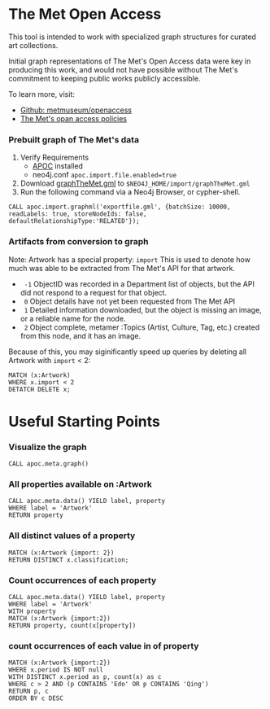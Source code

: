 # The Met Open Access

This tool is intended to work with specialized graph structures for curated art collections.  

Initial graph representations of The Met's Open Access data were key in producing this work,
and would not have possible without The Met's commitment to keeping public works publicly accessible.

To learn more, visit: 
* [Github: metmuseum/openaccess](https://github.com/metmuseum/openaccess)
* [The Met's opan access policies](https://www.metmuseum.org/about-the-met/policies-and-documents/image-resources)

### Prebuilt graph of The Met's data

1. Verify Requirements
    * [APOC](https://github.com/neo4j-contrib/neo4j-apoc-procedures) installed
    * neo4j.conf `apoc.import.file.enabled=true`
2. Download [graphTheMet.gml](../data/graphTheMet.gml) to `$NEO4J_HOME/import/graphTheMet.gml`
3. Run the following command via a Neo4j Browser, or cypher-shell. 

```
CALL apoc.import.graphml('exportfile.gml', {batchSize: 10000, readLabels: true, storeNodeIds: false, defaultRelationshipType:'RELATED'});
```

### Artifacts from conversion to graph
Note: Artwork has a special property: `import`
This is used to denote how much was able to be extracted from The Met's API for that artwork. 
* ` -1` ObjectID was recorded in a Department list of objects, but the API did not respond to a request for that object. 
* ` 0` Object details have not yet been requested from The Met API
* ` 1` Detailed information downloaded, but the object is missing an image, or a reliable name for the node.  
* ` 2` Object complete, metamer :Topics (Artist, Culture, Tag, etc.) created from this node, and it has an image. 

Because of this, you may siginificantly speed up queries by deleting all Artwork with `import` < 2:
```
MATCH (x:Artwork)
WHERE x.import < 2
DETATCH DELETE x;
```

# Useful Starting Points

### Visualize the graph
```
CALL apoc.meta.graph()
```

### All properties available on :Artwork
```
CALL apoc.meta.data() YIELD label, property
WHERE label = 'Artwork'
RETURN property
```

### All distinct values of a property
```
MATCH (x:Artwork {import: 2})
RETURN DISTINCT x.classification;
```

### Count occurrences of each property
```
CALL apoc.meta.data() YIELD label, property
WHERE label = 'Artwork'
WITH property
MATCH (x:Artwork {import:2})
RETURN property, count(x[property])
```

### count occurrences of each value in of property
```
MATCH (x:Artwork {import:2})
WHERE x.period IS NOT null
WITH DISTINCT x.period as p, count(x) as c
WHERE c > 2 AND (p CONTAINS 'Edo' OR p CONTAINS 'Qing')
RETURN p, c
ORDER BY c DESC
```